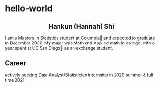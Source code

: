 # hello-world
<center>
  <h2> Hankun (Hannah) Shi </h2>
</center>
I am a Masters in Statistics student at Columbia🦁 and expected to graduate in December 2020. My major was Math and Applied math in college, with a year spent at UC San Diego🔱 as an exchange student.
<h2> Career </h2>
 actively seeking Data Analyst/Statistician internship in 2020 summer & full time 2021
